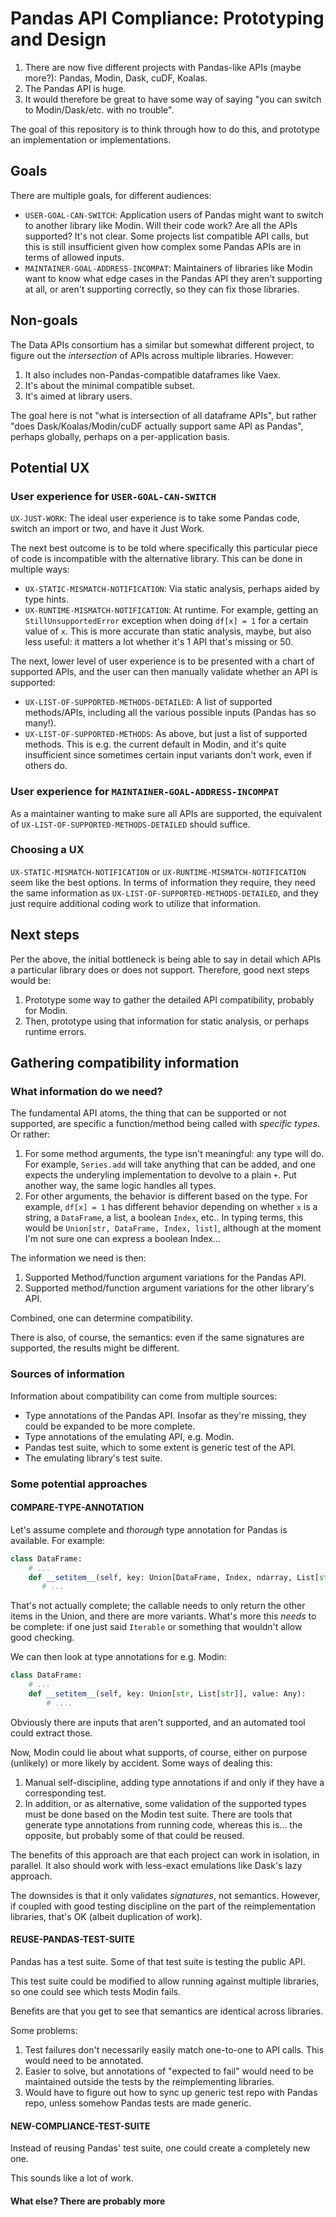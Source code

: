 # Pandas API Compliance: Prototyping and Design

1. There are now five different projects with Pandas-like APIs (maybe more?): Pandas, Modin, Dask, cuDF, Koalas.
2. The Pandas API is huge.
3. It would therefore be great to have some way of saying "you can switch to Modin/Dask/etc. with no trouble".

The goal of this repository is to think through how to do this, and prototype an implementation or implementations.

## Goals

There are multiple goals, for different audiences:

* `USER-GOAL-CAN-SWITCH`: Application users of Pandas might want to switch to another library like Modin.
  Will their code work? Are all the APIs supported? It's not clear.
  Some projects list compatible API calls, but this is still insufficient given how complex some Pandas APIs are in terms of allowed inputs.
* `MAINTAINER-GOAL-ADDRESS-INCOMPAT`: Maintainers of libraries like Modin want to know what edge cases in the Pandas API they aren't supporting at all, or aren't supporting correctly, so they can fix those libraries.

## Non-goals

The Data APIs consortium has a similar but somewhat different project, to figure out the _intersection_ of APIs across multiple libraries.
However:

1. It also includes non-Pandas-compatible dataframes like Vaex.
2. It's about the minimal compatible subset.
3. It's aimed at library users.

The goal here is not "what is intersection of all dataframe APIs", but rather "does Dask/Koalas/Modin/cuDF actually support same API as Pandas", perhaps globally, perhaps on a per-application basis.

## Potential UX

### User experience for `USER-GOAL-CAN-SWITCH`

`UX-JUST-WORK`: The ideal user experience is to take some Pandas code, switch an import or two, and have it Just Work.

The next best outcome is to be told where specifically this particular piece of code is incompatible with the alternative library.
This can be done in multiple ways:

* `UX-STATIC-MISMATCH-NOTIFICATION`: Via static analysis, perhaps aided by type hints.
* `UX-RUNTIME-MISMATCH-NOTIFICATION`: At runtime. For example, getting an `StillUnsupportedError` exception when doing `df[x] = 1` for a certain value of `x`.
  This is more accurate than static analysis, maybe, but also less useful: it matters a lot whether it's 1 API that's missing or 50.
  
The next, lower level of user experience is to be presented with a chart of supported APIs, and the user can then manually validate whether an API is supported:

* `UX-LIST-OF-SUPPORTED-METHODS-DETAILED`: A list of supported methods/APIs, including all the various possible inputs (Pandas has so many!).
* `UX-LIST-OF-SUPPORTED-METHODS`: As above, but just a list of supported methods. This is e.g. the current default in Modin, and it's quite insufficient since sometimes certain input variants don't work, even if others do.

### User experience for `MAINTAINER-GOAL-ADDRESS-INCOMPAT`

As a maintainer wanting to make sure all APIs are supported, the equivalent of `UX-LIST-OF-SUPPORTED-METHODS-DETAILED` should suffice.

### Choosing a UX

`UX-STATIC-MISMATCH-NOTIFICATION` or `UX-RUNTIME-MISMATCH-NOTIFICATION` seem like the best options.
In terms of information they require, they need the same information as `UX-LIST-OF-SUPPORTED-METHODS-DETAILED`, and they just require additional coding work to utilize that information.

## Next steps

Per the above, the initial bottleneck is being able to say in detail which APIs a particular library does or does not support.
Therefore, good next steps would be:

1. Prototype some way to gather the detailed API compatibility, probably for Modin.
2. Then, prototype using that information for static analysis, or perhaps runtime errors.


## Gathering compatibility information

### What information do we need?

The fundamental API atoms, the thing that can be supported or not supported, are specific a function/method being called with _specific types_.
Or rather:

1. For some method arguments, the type isn't meaningful: any type will do.
   For example, `Series.add` will take anything that can be added, and one expects the underyling implementation to devolve to a plain `+`. Put another way, the same logic handles all types.
2. For other arguments, the behavior is different based on the type.
   For example, `df[x] = 1` has different behavior depending on whether `x` is a string, a `DataFrame`, a list, a boolean `Index`, etc..
   In typing terms, this would be `Union[str, DataFrame, Index, list]`, although at the moment I'm  not sure one can express a boolean Index...

The information we need is then:

1. Supported Method/function argument variations for the Pandas API.
2. Supported method/function argument variations for the other library's API.

Combined, one can determine compatibility.

There is also, of course, the semantics: even if the same signatures are supported, the results might be different.

### Sources of information

Information about compatibility can come from multiple sources:

* Type annotations of the Pandas API.
  Insofar as they're missing, they could be expanded to be more complete.
* Type annotations of the emulating API, e.g. Modin.
* Pandas test suite, which to some extent is generic test of the API.
* The emulating library's test suite.

### Some potential approaches

#### COMPARE-TYPE-ANNOTATION

Let's assume complete and _thorough_ type annotation for Pandas is available.
For example:

```python
class DataFrame:
    # ...
    def __setitem__(self, key: Union[DataFrame, Index, ndarray, List[str], str, slice, callable], value: Any):
       # ...
```

That's not actually complete; the callable needs to only return the other items in the Union, and there are more variants.
What's more this _needs_ to be complete: if one just said `Iterable` or something that wouldn't allow good checking.

We can then look at type annotations for e.g. Modin:

```python
class DataFrame:
    # ...
    def __setitem__(self, key: Union[str, List[str]], value: Any):
        # ....
```

Obviously there are inputs that aren't supported, and an automated tool could extract those.

Now, Modin could lie about what supports, of course, either on purpose (unlikely) or more likely by accident.
Some ways of dealing this:

1. Manual self-discipline, adding type annotations if and only if they have a corresponding test.
2. In addition, or as alternative, some validation of the supported types must be done based on the Modin test suite.
   There are tools that generate type annotations from running code, whereas this is... the opposite, but probably some of that could be reused.

The benefits of this approach are that each project can work in isolation, in parallel.
It also should work with less-exact emulations like Dask's lazy approach.

The downsides is that it only validates _signatures_, not semantics.
However, if coupled with good testing discipline on the part of the reimplementation libraries, that's OK (albeit duplication of work).

#### REUSE-PANDAS-TEST-SUITE

Pandas has a test suite.
Some of that test suite is testing the public API.

This test suite could be modified to allow running against multiple libraries, so one could see which tests Modin fails.

Benefits are that you get to see that semantics are identical across libraries.

Some problems:

1. Test failures don't necessarily easily match one-to-one to API calls.
   This would need to be annotated.
2. Easier to solve, but annotations of "expected to fail" would need to be maintained outside the tests by the reimplementing libraries.
3. Would have to figure out how to sync up generic test repo with Pandas repo, unless somehow Pandas tests are made generic.

#### NEW-COMPLIANCE-TEST-SUITE

Instead of reusing Pandas' test suite, one could create a completely new one.

This sounds like a lot of work.

#### What else? There are probably more
